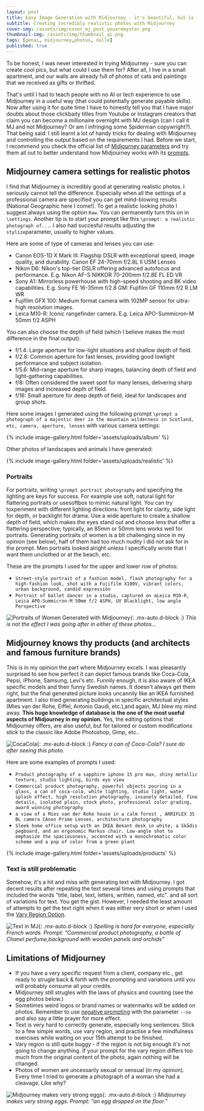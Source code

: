 ```yaml
---
layout: post
title: Easy Image Generation with Midjourney - it's beautiful, but is it useful?
subtitle: Creating incredibly realistic photos with Midjourney
cover-img: /assets/img/cover_mj_post_youaremystar.png
thumbnail-img: /assets/img/thumbnail_ai.png
tags: [genai, midjourney,photos, dalle]
published: true
---
```


To be honest, I was never interested in trying Midjourney - sure you can create cool pics, but what could I use them for? After all, I live in a small apartment, and our walls are already full of photos of cats and paintings that we received as gifts or thrifted.

That's until I had to teach people with no AI or tech experience to use Midjourney in a useful way (that could potentially generate payable skills). Now after using it for quite time I have to honestly tell you that I have major doubts about those clickbaity titles from Youtube or Instagram creators that claim you can become a millionaire overnight with MJ design (can I call it MJ and not Midjourney? Or am I infringing some Spiderman copywright?). That being said: I still learnt a lot of handy tricks for dealing with Midjourney and controlling the output based on the requirements I had. Before we start, I recommend you check the official list of [Midjourney parameters](https://docs.midjourney.com/docs/parameter-list) and try them all out to better understand how Midjourney works with its [prompts](https://docs.midjourney.com/docs/prompts-2).

## Midjourney camera settings for realistic photos

I find that Midjourney is incredibly good at generating realistic photos. I seriously cannot tell the difference. Especially when all the settings of a professional camera are specified you can get mind-blowing results (National Geographic here I come!). To get a realistic looking photo I suggest always using the option `Raw`. You can permanently turn this on in `\settings`. Another tip is to start your prompt like this `\prompt: a realistic photograph of...`. I also had succesful results adjusting the `stylize`parameter, usually to higher values.

Here are some of type of cameras and lenses you can use:
- Canon EOS-1D X Mark III: Flagship DSLR with exceptional speed, image quality, and durability. Canon EF 24-70mm f/2.8L II USM Lenses
- Nikon D6: Nikon's top-tier DSLR offering advanced autofocus and performance. E.g. Nikon AF-S NIKKOR 70-200mm f/2.8E FL ED VR
- Sony A1: Mirrorless powerhouse with high-speed shooting and 8K video capabilities. E.g. Sony FE 16-35mm f/2.8 GM: Fujifilm GF 110mm f/2 R LM WR
- Fujifilm GFX 100: Medium format camera with 102MP sensor for ultra-high resolution images.
- Leica M10-R: Iconic rangefinder camera. E.g. Leica APO-Summicron-M 50mm f/2 ASPH

You can also choose the depth of field (which I believe makes the most difference in the final output):
- f/1.4: Large aperture for low-light situations and shallow depth of field.
- f/2.8: Common aperture for fast lenses, providing good lowlight performance and subject isolation.
- f/5.6: Mid-range aperture for sharp images, balancing depth of field and light-gathering capabilities.
- f/8: Often considered the sweet spot for many lenses, delivering sharp images and increased depth of field.
- f/16: Small aperture for deep depth of field, ideal for landscapes and group shots.

Here some images I generated using the following prompt `\prompt a photograph of a majestic deer in the mountain wilderness in Scotland, etc, camera, aperture, lenses` with various camera settings:

{% include image-gallery.html folder='assets/uploads/album' %}

Other photos of landscapes and animals I have generated:

{% include image-gallery.html folder='assets/uploads/realistic' %}

### Portraits
For portraits, writing `\prompt portrait photography` and specifying the lighting are keys for success. For example use soft, natural light for flattering portraits or usesoftbox to mimic natural light. You can try toxperiment with different lighting directions: front light for clarity, side light for depth, or backlight for drama. Use a wide aperture to create a shallow depth of field, which makes the eyes stand out and choose lens that offer a flattering perspective; typically, an 85mm or 50mm lens works well for portraits. Generating portraits of women is a bit challenging since in my opinion (see below), half of them had too much nudity I did not ask for in the prompt. Men portraits looked alright unless I specifically wrote that I want them unclothed or at the beach, etc.

These are the prompts I used for the upper and lower row of photos:
- `Street-style portrait of a fashion model, flash photography for a high-fashion look, shot with a Fujifilm X100V, vibrant colors, urban background, candid expression`
- `Portrait of ballet dancer in a studio, captured on aLeica M10-R, Leica APO-Summicron-M 50mm f/2 ASPH, UV Blacklight, low angle Perspective`

![Portraits of Women Generated with Midjourney](/assets/img/portrait_women.png){: .mx-auto.d-block :}
*This is not the effect I was going after in either of these photos...*

## Midjourney knows thy products (and architects and famous furniture brands)

This is in my opinion the part where Midjourney excels. I was pleasantly surprised to see how perfect it can depict famous brands like Coca-Cola, Pepsi, iPhone, Samsung, Levi's etc. Funnily enough, it is also aware of IKEA specific models and their funny Swedish names. It doesn't always get them right, but the final generated picture looks uncannily like an IKEA furnished apartment. I also tried generating buildings in specific architectual styles (Mies van der Rohe, Eiffel, Antonio Gaudi, etc.),and again, MJ blew my mind away. **This huge knowledge of database is the one of the most useful aspects of Midjourney in my opinion.** Yes, the editing options that Midjourney offers, are also useful, but for tailored or custom modifications stick to the classic like Adobe Photoshop, Gimp, etc..

![CocaCola](/assets/img/coca-cola.png){: .mx-auto.d-block :}
*Fancy a can of Coca-Cola? I  sure do after seeing this photo.*

Here are some examples of prompts I used:

- `Product photography of a sapphire iphone 15 pro max, shiny metallic texture, studio lighting, birds eye view`
- `Commercial product photography, powerful objects pouring in a glass, a can of coca-cola, white lighting, studio light, water splash effect, high resolution photography, insanely detailed, fine details, isolated plain, stock photo, professional color grading, award winning photography`
- `a view of a Mies van der Rohe house in a calm forest , ARRIFLEX 35 BL camera CAnon Prime Lenses, architecture photography`
- `Sleek home office setup with an IKEA Bekant desk in white, a Skådis pegboard, and an ergonomic Markus chair. Low-angle shot to emphasize the spaciousness, accented with a monochromatic color scheme and a pop of color from a green plant`

{% include image-gallery.html folder='assets/uploads/products' %}

### Text is still problematic

Somehow, it's a hit and miss with generating text with Midjourney. I got decent results after repeating the text several times and using prompts that included the words "title, label, text, letters, written, named, etc". and all sort of variations for text. You get the gist. However, I needed the least amount of attempts to get the text right when it was either very short or when I used the [Vary Region Option](https://docs.midjourney.com/docs/vary-region).

![Text in MJ](/assets/img/chanel_wrong_text.png){: .mx-auto.d-block :}
*Spelling is hard for everyone, especially French words. Prompt: "Commercial product photography, a bottle of Chanel perfume,background with wooden panels and orchids"*

## Limitations of Midjourney

- If you have a very specific request from a client, company etc., get ready to strugle back & forth with the prompting and variations until you will probably consume all your credits.
- Midjourney still strugles with the laws of physics and counting (see the egg photos below.)
- Sometimes weird logos or brand names or watermarks will be added on photos. Remember to use [negative prompting](https://docs.midjourney.com/docs/no-1) with the parameter `--no` and also say a little prayer for more effect.
- Text is very hard to correctly generate, especially long sentences. Stick to a few simple words, use vary region, and practise a few mindfulness exercises while waiting on your 15th attempt to be finished.
- Vary region is still quite buggy - if the region is not big enough it's not going to change anything. If your prompt for the vary region differs too much from the original content of the photo, again nothing will be changed.
- Photos of women are uncessarily sexual or sensual (in my opinion). Every time I tried to generate a photograph of a woman she had a cleavage. Like why?

![Midjourney makes very strong eggs](/assets/img/eggs.png){: .mx-auto.d-block :}
*Midjourney makes very strong eggs. Prompt: "an egg dropped on the floor."*